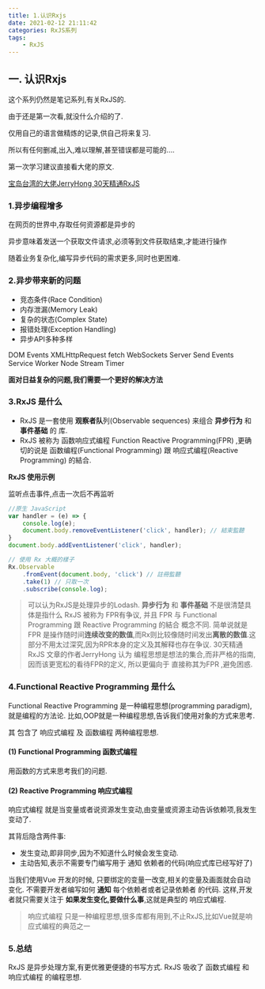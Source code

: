 ```yaml
---
title: 1.认识Rxjs
date: 2021-02-12 21:11:42
categories: RxJS系列
tags: 
    - RxJS
---
```

## 一. 认识Rxjs

这个系列仍然是笔记系列,有关RxJS的.

由于还是第一次看,就没什么介绍的了.

仅用自己的语言做精炼的记录,供自己将来复习.

所以有任何删减,出入,难以理解,甚至错误都是可能的....

第一次学习建议直接看大佬的原文.

[宝岛台湾的大佬JerryHong 30天精通RxJS](https://ithelp.ithome.com.tw/articles/10186104)

### 1.异步编程增多

在网页的世界中,存取任何资源都是异步的

异步意味着发送一个获取文件请求,必须等到文件获取结束,才能进行操作

随着业务复杂化,编写异步代码的需求更多,同时也更困难.

### 2.异步带来新的问题

- 竞态条件(Race Condition)
- 内存泄漏(Memory Leak)
- 复杂的状态(Complex State)
- 报错处理(Exception Handling)
- 异步API多种多样

DOM Events
XMLHttpRequest
fetch
WebSockets
Server Send Events
Service Worker
Node Stream
Timer

**面对日益复杂的问题,我们需要一个更好的解决方法**

### 3.RxJS 是什么

- RxJS 是一套使用 **观察者队**列(Observable sequences) 来组合 **异步行为** 和 **事件基础** 的 库.
- RxJS 被称为 函数响应式编程 Function Reactive Programming(FPR) ,更确切的说是 函数编程(Functional Programming) 跟 响应式编程(Reactive Programming) 的結合.

**RxJS 使用示例**

监听点击事件,点击一次后不再监听
```js
//原生 JavaScript
var handler = (e) => {
	console.log(e);
	document.body.removeEventListener('click', handler); // 結束監聽
}
document.body.addEventListener('click', handler);

// 使用 Rx 大概的樣子
Rx.Observable
	.fromEvent(document.body, 'click') // 註冊監聽
	.take(1) // 只取一次
	.subscribe(console.log);
```

> 可以认为RxJS是处理异步的Lodash.
> **异步行为** 和 **事件基础** 不是很清楚具体是指什么
> RxJS 被称为 FPR有争议, 并且 FPR 与 Functional Programming 跟 Reactive Programming 的結合 概念不同.
> 简单说就是FPR 是操作随时间**连续改变的数值**,而Rx则比较像随时间发出**离散的数值**.这部分不用太过深究,因为RPR本身的定义及其解释也存在争议.
> 30天精通RxJS 文章的作者JerryHong 认为 编程思想是想法的集合,而非严格的指南, 因而该更宽松的看待FPR的定义, 所以更偏向于 直接称其为FPR ,避免困惑.

### 4.Functional Reactive Programming 是什么

Functional Reactive Programming 是一种编程思想(programming paradigm),就是编程的方法论.
比如,OOP就是一种编程思想,告诉我们使用对象的方式来思考.

其 包含了 响应式编程 及 函数编程 两种编程思想.

#### (1) Functional Programming 函数式编程

用函数的方式来思考我们的问题.

#### (2) Reactive Programming 响应式编程

响应式编程 就是当变量或者说资源发生变动,由变量或资源主动告诉依赖项,我发生变动了.

其背后隐含两件事:
- 发生变动,即非同步,因为不知道什么时候会发生变动.
- 主动告知,表示不需要专门编写用于 通知 依赖者的代码(响应式库已经写好了)

当我们使用Vue 开发的时候, 只要绑定的变量一改变,相关的变量及画面就会自动变化.
不需要开发者编写如何 **通知** 每个依赖者或者记录依赖者 的代码.
这样,开发者就只需要关注于 **如果发生变化,要做什么事**,这就是典型的 响应式编程.

> 响应式编程 只是一种编程思想,很多库都有用到,不止RxJS,比如Vue就是响应式编程的典范之一

### 5.总结

RxJS 是异步处理方案,有更优雅更便捷的书写方式.
RxJS 吸收了 函数式编程 和 响应式编程 的编程思想.
